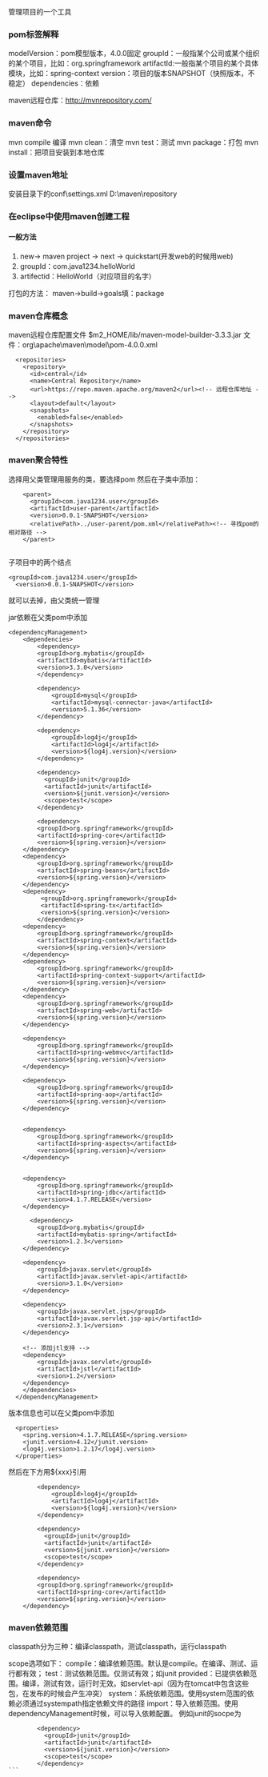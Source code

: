 管理项目的一个工具
### pom标签解释 ###
modelVersion：pom模型版本，4.0.0固定
groupId：一般指某个公司或某个组织的某个项目，比如：org.springframework
artifactId:一般指某个项目的某个具体模块，比如：spring-context
version：项目的版本SNAPSHOT（快照版本，不稳定）
dependencies：依赖

maven远程仓库：http://mvnrepository.com/
### maven命令 ###
mvn compile 编译
mvn clean：清空
mvn test：测试
mvn package：打包
mvn install：把项目安装到本地仓库

### 设置maven地址 ###
安装目录下的conf\settings.xml
<localRepository>D:\maven\repository</localRepository>

### 在eclipse中使用maven创建工程 ###
#### 一般方法 ####
1. new-> maven project -> next -> quickstart(开发web的时候用web)
2. groupId：com.java1234.helloWorld
3. artifectid：HelloWorld（对应项目的名字）

打包的方法：
maven->build->goals填：package
### maven仓库概念 ###
maven远程仓库配置文件
$m2_HOME/lib/maven-model-builder-3.3.3.jar
文件：org\apache\maven\model\pom-4.0.0.xml 
````
  <repositories>
    <repository>
      <id>central</id>
      <name>Central Repository</name>
      <url>https://repo.maven.apache.org/maven2</url><!-- 远程仓库地址 -->
      <layout>default</layout>
      <snapshots>
        <enabled>false</enabled>
      </snapshots>
    </repository>
  </repositories>
````
### maven聚合特性 ###
选择用父类管理用服务的类，要选择pom
然后在子类中添加：
````
	<parent>
	  <groupId>com.java1234.user</groupId>
	  <artifactId>user-parent</artifactId>
	  <version>0.0.1-SNAPSHOT</version>
	  <relativePath>../user-parent/pom.xml</relativePath><!-- 寻找pom的相对路径 -->
	</parent>
 
````
子项目中的两个结点
````
<groupId>com.java1234.user</groupId>
  <version>0.0.1-SNAPSHOT</version>
````
就可以去掉，由父类统一管理

jar依赖在父类pom中添加
````
<dependencyManagement>
  	<dependencies>
  		<dependency>
		<groupId>org.mybatis</groupId>
		<artifactId>mybatis</artifactId>
		<version>3.3.0</version>
		</dependency>
		
		<dependency>
			<groupId>mysql</groupId>
			<artifactId>mysql-connector-java</artifactId>
			<version>5.1.36</version>
		</dependency>
		
		<dependency>
			<groupId>log4j</groupId>
			<artifactId>log4j</artifactId>
			<version>${log4j.version}</version>
		</dependency>
	  
	    <dependency>
	      <groupId>junit</groupId>
	      <artifactId>junit</artifactId>
	      <version>${junit.version}</version>
	      <scope>test</scope>
	    </dependency>
	    
	    <dependency>
  		<groupId>org.springframework</groupId>
  		<artifactId>spring-core</artifactId>
  		<version>${spring.version}</version>
  	</dependency>
  	<dependency>
  		<groupId>org.springframework</groupId>
  		<artifactId>spring-beans</artifactId>
  		<version>${spring.version}</version>
  	</dependency>
  	<dependency>
         <groupId>org.springframework</groupId>
         <artifactId>spring-tx</artifactId>
         <version>${spring.version}</version>
        </dependency>
  	<dependency>
  		<groupId>org.springframework</groupId>
  		<artifactId>spring-context</artifactId>
  		<version>${spring.version}</version>
  	</dependency>
  	<dependency>
  		<groupId>org.springframework</groupId>
  		<artifactId>spring-context-support</artifactId>
  		<version>${spring.version}</version>
  	</dependency>
  	<dependency>
		<groupId>org.springframework</groupId>
		<artifactId>spring-web</artifactId>
		<version>${spring.version}</version>
	</dependency>
  	
  	<dependency>
		<groupId>org.springframework</groupId>
		<artifactId>spring-webmvc</artifactId>
		<version>${spring.version}</version>
	</dependency>
	
	<dependency>
		<groupId>org.springframework</groupId>
		<artifactId>spring-aop</artifactId>
		<version>${spring.version}</version>
	</dependency>
	
	
	<dependency>
		<groupId>org.springframework</groupId>
		<artifactId>spring-aspects</artifactId>
		<version>${spring.version}</version>
	</dependency>

	
	<dependency>
		<groupId>org.springframework</groupId>
		<artifactId>spring-jdbc</artifactId>
		<version>4.1.7.RELEASE</version>
	</dependency>
  
	  <dependency>
		<groupId>org.mybatis</groupId>
		<artifactId>mybatis-spring</artifactId>
		<version>1.2.3</version>
	</dependency>
	
	<dependency>
		<groupId>javax.servlet</groupId>
		<artifactId>javax.servlet-api</artifactId>
		<version>3.1.0</version>
	</dependency>
	
	<dependency>
		<groupId>javax.servlet.jsp</groupId>
		<artifactId>javax.servlet.jsp-api</artifactId>
		<version>2.3.1</version>
	</dependency>
	
	<!-- 添加jtl支持 -->
	<dependency>
		<groupId>javax.servlet</groupId>
		<artifactId>jstl</artifactId>
		<version>1.2</version>
	</dependency>
  	</dependencies>
  </dependencyManagement>
````

版本信息也可以在父类pom中添加
````
  <properties>
  	<spring.version>4.1.7.RELEASE</spring.version>
  	<junit.version>4.12</junit.version>
  	<log4j.version>1.2.17</log4j.version>
  </properties>
````
然后在下方用${xxx}引用
````
		<dependency>
			<groupId>log4j</groupId>
			<artifactId>log4j</artifactId>
			<version>${log4j.version}</version>
		</dependency>
	  
	    <dependency>
	      <groupId>junit</groupId>
	      <artifactId>junit</artifactId>
	      <version>${junit.version}</version>
	      <scope>test</scope>
	    </dependency>
	    
	    <dependency>
  		<groupId>org.springframework</groupId>
  		<artifactId>spring-core</artifactId>
  		<version>${spring.version}</version>
  	</dependency>
````
### maven依赖范围 ###
classpath分为三种：编译classpath，测试classpath，运行classpath

scope选项如下：
compile：编译依赖范围。默认是compile。在编译、测试、运行都有效；
test：测试依赖范围。仅测试有效；如junit
provided：已提供依赖范围。编译，测试有效，运行时无效。如servlet-api（因为在tomcat中包含这些包，在发布的时候会产生冲突）
system：系统依赖范围。使用system范围的依赖必须通过systempath指定依赖文件的路径
import：导入依赖范围。使用dependencyManagement时候，可以导入依赖配置。
例如junit的socpe为
````
	    <dependency>
	      <groupId>junit</groupId>
	      <artifactId>junit</artifactId>
	      <version>${junit.version}</version>
	      <scope>test</scope>
	    </dependency>
```

